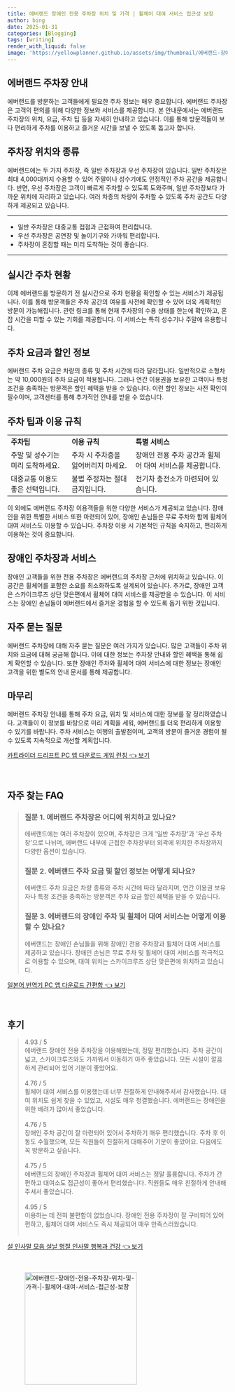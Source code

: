 ```yaml
---
title: 에버랜드 장애인 전용 주차장 위치 및 가격 | 휠체어 대여 서비스 접근성 보장
author: bing
date: 2025-01-31
categories: [Blogging]
tags: [writing]
render_with_liquid: false
image: 'https://yellowplanner.github.io/assets/img/thumbnail/에버랜드-장애인-전용-주차장-위치-및-가격-|-휠체어-대여-서비스-접근성-보장.webp'
---
```



<h2 id='에버랜드 주차장 안내'>에버랜드 주차장 안내</h2>

<p>에버랜드를 방문하는 고객들에게 필요한 주차 정보는 매우 중요합니다. 에버랜드 주차장은 고객의 편의를 위해 다양한 정보와 서비스를 제공합니다. 본 안내문에서는 에버랜드 주차장의 위치, 요금, 주차 팁 등을 자세히 안내하고 있습니다. 이를 통해 방문객들이 보다 편리하게 주차를 이용하고 즐거운 시간을 보낼 수 있도록 돕고자 합니다.</p>

<h2 id='주차장 위치와 종류'>주차장 위치와 종류</h2>

<p>에버랜드에는 두 가지 주차장, 즉 일반 주차장과 우선 주차장이 있습니다. 일반 주차장은 최대 4,000대까지 수용할 수 있어 주말이나 성수기에도 안정적인 주차 공간을 제공합니다. 반면, 우선 주차장은 고객이 빠르게 주차할 수 있도록 도와주며, 일반 주차장보다 가까운 위치에 자리하고 있습니다. 여러 차종의 차량이 주차할 수 있도록 주차 공간도 다양하게 제공되고 있습니다.</p>

<hr />

<ul>
    <li>일반 주차장은 대중교통 접점과 근접하여 편리합니다.</li>
    <li>우선 주차장은 공연장 및 놀이기구와 가까워 편리합니다.</li>
    <li>주차장이 혼잡할 때는 미리 도착하는 것이 좋습니다.</li>
</ul>

<hr />

<h2 id='실시간 주차 현황'>실시간 주차 현황</h2>

<p>이제 에버랜드를 방문하기 전 실시간으로 주차 현황을 확인할 수 있는 서비스가 제공됩니다. 이를 통해 방문객들은 주차 공간의 여유를 사전에 확인할 수 있어 더욱 계획적인 방문이 가능해집니다. 관련 링크를 통해 현재 주차장의 수용 상태를 한눈에 확인하고, 혼잡 시간을 피할 수 있는 기회를 제공합니다. 이 서비스는 특히 성수기나 주말에 유용합니다.</p>

<h2 id='주차 요금과 할인 정보'>주차 요금과 할인 정보</h2>

<p>에버랜드 주차 요금은 차량의 종류 및 주차 시간에 따라 달라집니다. 일반적으로 소형차는 약 10,000원의 주차 요금이 적용됩니다. 그러나 연간 이용권을 보유한 고객이나 특정 조건을 충족하는 방문객은 할인 혜택을 받을 수 있습니다. 이런 할인 정보는 사전 확인이 필수이며, 고객센터를 통해 추가적인 안내를 받을 수 있습니다.</p>

<h2 id='주차 팁과 이용 규칙'>주차 팁과 이용 규칙</h2>

<table>
    <tr>
        <td><b>주차팁</b></td>
        <td><b>이용 규칙</b></td>
        <td><b>특별 서비스</b></td>
    </tr>
    <tr>
        <td>주말 및 성수기는 미리 도착하세요.</td>
        <td>주차 시 주차증을 잃어버리지 마세요.</td>
        <td>장애인 전용 주차 공간과 휠체어 대여 서비스를 제공합니다.</td>
    </tr>
    <tr>
        <td>대중교통 이용도 좋은 선택입니다.</td>
        <td>불법 주정차는 절대 금지입니다.</td>
        <td>전기차 충전소가 마련되어 있습니다.</td>
    </tr>
</table>

<p>이 외에도 에버랜드 주차장 이용객들을 위한 다양한 서비스가 제공되고 있습니다. 장애인을 위한 특별한 서비스 또한 마련되어 있어, 장애인 손님들은 무료 주차와 함께 휠체어 대여 서비스도 이용할 수 있습니다. 주차장 이용 시 기본적인 규칙을 숙지하고, 편리하게 이용하는 것이 중요합니다.</p>

<h2 id='장애인 주차장과 서비스'>장애인 주차장과 서비스</h2>

<p>장애인 고객들을 위한 전용 주차장은 에버랜드의 주차장 근처에 위치하고 있습니다. 이 공간은 휠체어를 포함한 소요를 최소화하도록 설계되어 있습니다. 추가로, 장애인 고객은 스카이크루즈 상단 맞은편에서 휠체어 대여 서비스를 제공받을 수 있습니다. 이 서비스는 장애인 손님들이 에버랜드에서 즐거운 경험을 할 수 있도록 돕기 위한 것입니다.</p>

<h2 id='자주 묻는 질문'>자주 묻는 질문</h2>

<p>에버랜드 주차장에 대해 자주 묻는 질문은 여러 가지가 있습니다. 많은 고객들이 주차 위치와 요금에 대해 궁금해 합니다. 이에 대한 정보는 주차장 안내와 할인 혜택을 통해 쉽게 확인할 수 있습니다. 또한 장애인 주차와 휠체어 대여 서비스에 대한 정보는 장애인 고객을 위한 별도의 안내 문서를 통해 제공합니다.</p>

<h2 id='마무리'>마무리</h2>

<p>에버랜드 주차장 안내를 통해 주차 요금, 위치 및 서비스에 대한 정보를 잘 정리하였습니다. 고객들이 이 정보를 바탕으로 미리 계획을 세워, 에버랜드를 더욱 편리하게 이용할 수 있기를 바랍니다. 주차 서비스는 여행의 출발점이며, 고객의 방문이 즐거운 경험이 될 수 있도록 지속적으로 개선할 계획입니다.</p>


<p><a class="click-button" title="카트라이더 드리프트 PC 앱 다운로드 게임 런칭" href="https://yellowplanner.github.io/posts/%EC%B9%B4%ED%8A%B8%EB%9D%BC%EC%9D%B4%EB%8D%94-%EB%93%9C%EB%A6%AC%ED%94%84%ED%8A%B8-PC-%EC%95%B1-%EB%8B%A4%EC%9A%B4%EB%A1%9C%EB%93%9C-%EA%B2%8C%EC%9E%84-%EB%9F%B0%EC%B9%AD/" rel="dofollow">카트라이더 드리프트 PC 앱 다운로드 게임 런칭 👈 보기</a></p><br>
<h2 id='자주_찾는_FAQ'>자주 찾는 FAQ</h2>
<div itemscope="" itemtype="https://schema.org/FAQPage">
<blockquote>
<div itemscope="" itemprop="mainEntity" itemtype="https://schema.org/Question">
<h3 itemprop="name">질문 1. 에버랜드 주차장은 어디에 위치하고 있나요?</h3>
<div itemscope="" itemprop="acceptedAnswer" itemtype="https://schema.org/Answer">
<span itemprop="text">
<p>에버랜드에는 여러 주차장이 있으며, 주차장은 크게 '일반 주차장'과 '우선 주차장'으로 나뉘며, 에버랜드 내부에 근접한 주차장부터 외곽에 위치한 주차장까지 다양한 옵션이 있습니다.</p>
</span>
</div>
</div>
<div itemscope="" itemprop="mainEntity" itemtype="https://schema.org/Question">
<h3 itemprop="name">질문 2. 에버랜드 주차 요금 및 할인 정보는 어떻게 되나요?</h3>
<div itemscope="" itemprop="acceptedAnswer" itemtype="https://schema.org/Answer">
<span itemprop="text">
<p>에버랜드 주차 요금은 차량 종류와 주차 시간에 따라 달라지며, 연간 이용권 보유자나 특정 조건을 충족하는 방문객은 주차 요금 할인 혜택을 받을 수 있습니다.</p>
</span>
</div>
</div>
<div itemscope="" itemprop="mainEntity" itemtype="https://schema.org/Question">
<h3 itemprop="name">질문 3. 에버랜드의 장애인 주차 및 휠체어 대여 서비스는 어떻게 이용할 수 있나요?</h3>
<div itemscope="" itemprop="acceptedAnswer" itemtype="https://schema.org/Answer">
<span itemprop="text">
<p>에버랜드는 장애인 손님들을 위해 장애인 전용 주차장과 휠체어 대여 서비스를 제공하고 있습니다. 장애인 손님은 무료 주차 및 휠체어 대여 서비스를 적극적으로 이용할 수 있으며, 대여 위치는 스카이크루즈 상단 맞은편에 위치하고 있습니다.</p>
</span>
</div>
</div>
</blockquote>
</div>
<p><a class="click-button" title="일본어 번역기 PC 앱 다운로드 간편함" href="https://yellowplanner.github.io/posts/%EC%9D%BC%EB%B3%B8%EC%96%B4-%EB%B2%88%EC%97%AD%EA%B8%B0-PC-%EC%95%B1-%EB%8B%A4%EC%9A%B4%EB%A1%9C%EB%93%9C-%EA%B0%84%ED%8E%B8%ED%95%A8/" rel="dofollow">일본어 번역기 PC 앱 다운로드 간편함 👈 보기</a></p><br>
<h2 id='후기'>후기</h2>
<div itemscope itemtype="https://schema.org/Product">
  <blockquote>
  <div itemprop="review" itemscope itemtype="https://schema.org/Review">
      <div itemprop="reviewRating" itemscope itemtype="https://schema.org/Rating"> <span itemprop="ratingValue">4.93</span> / <span itemprop="bestRating">5</span> </div>
      <span itemprop="reviewBody">에버랜드 장애인 전용 주차장을 이용해봤는데, 정말 편리했습니다. 주차 공간이 넓고, 스카이크루즈와도 가까워서 이동하기 아주 좋았습니다. 모든 시설이 깔끔하게 관리되어 있어 기분이 좋았어요.</span>
  </div>
  <br>
  <div itemprop="review" itemscope itemtype="https://schema.org/Review">
      <div itemprop="reviewRating" itemscope itemtype="https://schema.org/Rating"> <span itemprop="ratingValue">4.76</span> / <span itemprop="bestRating">5</span> </div>
      <span itemprop="reviewBody">휠체어 대여 서비스를 이용했는데 너무 친절하게 안내해주셔서 감사했습니다. 대여 위치도 쉽게 찾을 수 있었고, 시설도 매우 청결했습니다. 에버랜드는 장애인을 위한 배려가 많아서 좋았습니다.</span>
  </div>
  <br>
  <div itemprop="review" itemscope itemtype="https://schema.org/Review">
      <div itemprop="reviewRating" itemscope itemtype="https://schema.org/Rating"> <span itemprop="ratingValue">4.76</span> / <span itemprop="bestRating">5</span> </div>
      <span itemprop="reviewBody">장애인 주차 공간이 잘 마련되어 있어서 주차하기 매우 편리했습니다. 주차 후 이동도 수월했으며, 모든 직원들이 친절하게 대해주어 기분이 좋았어요. 다음에도 꼭 방문하고 싶습니다.</span>
  </div>
  <br>
  <div itemprop="review" itemscope itemtype="https://schema.org/Review">
      <div itemprop="reviewRating" itemscope itemtype="https://schema.org/Rating"> <span itemprop="ratingValue">4.75</span> / <span itemprop="bestRating">5</span> </div>
      <span itemprop="reviewBody">에버랜드의 장애인 주차장과 휠체어 대여 서비스는 정말 훌륭합니다. 주차가 간편하고 대여소도 접근성이 좋아서 편리했습니다. 직원들도 매우 친절하게 안내해 주셔서 좋았습니다.</span>
  </div>
  <br>
  <div itemprop="review" itemscope itemtype="https://schema.org/Review">
      <div itemprop="reviewRating" itemscope itemtype="https://schema.org/Rating"> <span itemprop="ratingValue">4.95</span> / <span itemprop="bestRating">5</span> </div>
      <span itemprop="reviewBody">이용하는 데 전혀 불편함이 없었습니다. 장애인 전용 주차장이 잘 구비되어 있어 편하고, 휠체어 대여 서비스도 즉시 제공되어 매우 만족스러웠습니다.</span>
  </div>
  <br>
  </blockquote>
</div>
<p><a class="click-button" title="설 인사말 모음 설날 명절 인사말 행복과 건강" href="https://yellowplanner.github.io/posts/%EC%84%A4-%EC%9D%B8%EC%82%AC%EB%A7%90-%EB%AA%A8%EC%9D%8C-%EC%84%A4%EB%82%A0-%EB%AA%85%EC%A0%88-%EC%9D%B8%EC%82%AC%EB%A7%90-%ED%96%89%EB%B3%B5%EA%B3%BC-%EA%B1%B4%EA%B0%95/" rel="dofollow">설 인사말 모음 설날 명절 인사말 행복과 건강 👈 보기</a></p><br>
<figure class="image"><img src="https://yellowplanner.github.io/assets/img/thumbnail/에버랜드-장애인-전용-주차장-위치-및-가격-|-휠체어-대여-서비스-접근성-보장.webp" alt="에버랜드-장애인-전용-주차장-위치-및-가격-|-휠체어-대여-서비스-접근성-보장" width="256" height="256"></figure>